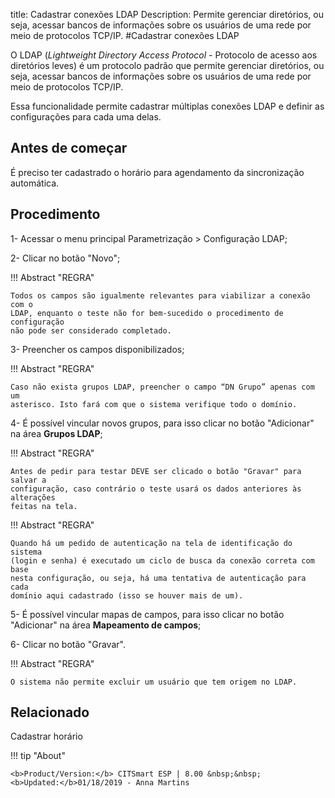 title: Cadastrar conexões LDAP
Description: Permite gerenciar diretórios, ou seja, acessar bancos de informações sobre os usuários de uma rede por meio de protocolos TCP/IP.
#Cadastrar conexões LDAP

O LDAP (*Lightweight Directory Access Protocol* - Protocolo de acesso aos
diretórios leves) é um protocolo padrão que permite gerenciar diretórios, ou
seja, acessar bancos de informações sobre os usuários de uma rede por meio de
protocolos TCP/IP.

Essa funcionalidade permite cadastrar múltiplas conexões LDAP e definir as
configurações para cada uma delas.

Antes de começar
--------------------

É preciso ter cadastrado o horário para agendamento da sincronização automática.

Procedimento
----------------

1-  Acessar o menu principal Parametrização \> Configuração LDAP;

2-  Clicar no botão "Novo";

!!! Abstract "REGRA"

    Todos os campos são igualmente relevantes para viabilizar a conexão com o
    LDAP, enquanto o teste não for bem-sucedido o procedimento de configuração
    não pode ser considerado completado.

3-  Preencher os campos disponibilizados;

!!! Abstract "REGRA"

    Caso não exista grupos LDAP, preencher o campo “DN Grupo” apenas com um
    asterisco. Isto fará com que o sistema verifique todo o domínio.

4-  É possível vincular novos grupos, para isso clicar no botão "Adicionar" na
    área **Grupos LDAP**;

!!! Abstract "REGRA"

    Antes de pedir para testar DEVE ser clicado o botão "Gravar" para salvar a
    configuração, caso contrário o teste usará os dados anteriores às alterações
    feitas na tela.

!!! Abstract "REGRA"

    Quando há um pedido de autenticação na tela de identificação do sistema
    (login e senha) é executado um ciclo de busca da conexão correta com base
    nesta configuração, ou seja, há uma tentativa de autenticação para cada
    domínio aqui cadastrado (isso se houver mais de um).

5-  É possível vincular mapas de campos, para isso clicar no botão "Adicionar"
    na área **Mapeamento de campos**;

6-  Clicar no botão "Gravar".

!!! Abstract "REGRA"

    O sistema não permite excluir um usuário que tem origem no LDAP.


Relacionado
-----------

Cadastrar horário

!!! tip "About"

    <b>Product/Version:</b> CITSmart ESP | 8.00 &nbsp;&nbsp;
    <b>Updated:</b>01/18/2019 - Anna Martins
